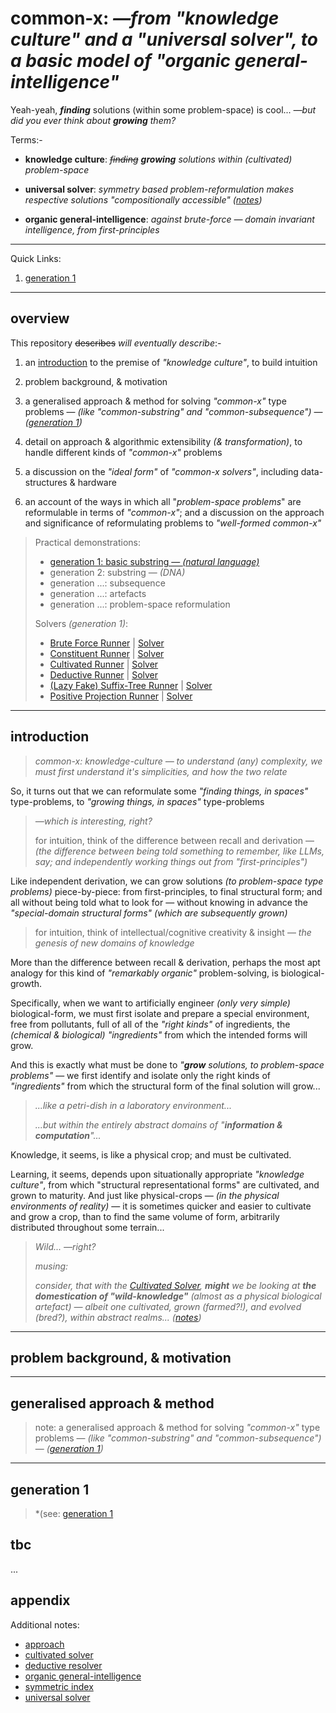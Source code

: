 # common-x:  *—from "knowledge culture" and a "universal solver", to a basic model of "organic general-intelligence"*

Yeah-yeah, ***finding*** solutions (within some problem-space) is cool... *—but did you ever think about **growing** them?*

Terms:-

-  **knowledge culture**:  *~~finding~~ **growing** solutions within (cultivated) problem-space*

- **universal solver**:  *symmetry based problem-reformulation makes respective solutions "compositionally accessible" ([notes](./notes/universal%20solver.md))*

- **organic general-intelligence**:  *against brute-force — domain invariant intelligence, from first-principles*

---

Quick Links:

1. [generation 1](/notes/generation%201.md)

---
## overview

This repository ~~describes~~ *will eventually describe*:-

1. an [introduction](#introduction) to the premise of *"knowledge culture"*, to build intuition

2. problem background, & motivation

3. a generalised approach & method for solving *"common-x"* type problems — *(like "common-substring" and "common-subsequence")* — *([generation 1](./src/generation_1.ts))*

4. detail on approach & algorithmic extensibility *(& transformation)*, to handle different kinds of *"common-x"* problems

5. a discussion on the *"ideal form"* of *"common-x solvers"*, including data-structures & hardware

6. an account of the ways in which all "*problem-space problems*" are reformulable in terms of *"common-x"*; and a discussion on the approach and significance of reformulating problems to *"well-formed common-x"*

> Practical demonstrations:
> - [generation 1: basic substring — *(natural language)*](./src/generation_1.ts)
> - generation 2: substring — *(DNA)*
> - generation ...: subsequence
> - generation ...: artefacts
> - generation ...: problem-space reformulation 
> 
> Solvers *(generation 1)*:
>  - [Brute Force Runner](./src/gen_1/runners/bruteForceRunner.ts) | [Solver](./src/gen_1/solvers/BruteForceSolver.ts)
>  - [Constituent Runner](./src/gen_1/runners/constituientRunner.ts) | [Solver](./src/gen_1/solvers/ConstituientSolver.ts)
>  - [Cultivated Runner](./src/gen_1/runners/cultivatedRunner.ts) | [Solver](./src/gen_1/solvers/CultivatedSolver.ts)
>  - [Deductive Runner](./src/gen_1/runners/deductiveRunner.ts) | [Solver](./src/gen_1/solvers/DeductiveResolver.ts)
>  - [(Lazy Fake) Suffix-Tree Runner](./src/gen_1/runners/lazyFakeSuffixTreeRunner.ts) | [Solver](./src/gen_1/solvers/LazyFakeSuffixTreeSolver.ts)
>  - [Positive Projection Runner](./src/gen_1/runners/projectionSolver.ts) | [Solver](./src/gen_1/solvers/ProjectionSolver.ts)

---

## introduction
> *common-x: knowledge-culture — to understand (any) complexity, we must first understand it's simplicities, and how the two relate*

So, it turns out that we can reformulate some *"finding things, in spaces"* type-problems, to *"growing things, in spaces"* type-problems

> *—which is interesting, right?*
> 
> for intuition, think of the difference between recall and derivation — *(the difference between being told something to remember, like LLMs, say; and independently working things out from "first-principles")*

Like independent derivation, we can grow solutions *(to problem-space type problems)* piece-by-piece: from first-principles, to final structural form; and all without being told what to look for — without knowing in advance the *"special-domain structural forms" (which are subsequently grown)*

> for intuition, think of intellectual/cognitive creativity & insight — *the genesis of new domains of knowledge*

More than the difference between recall & derivation, perhaps the most apt analogy for this kind of *"remarkably organic"* problem-solving, is biological-growth.

Specifically, when we want to artificially engineer *(only very simple)* biological-form, we must first isolate and prepare a special environment, free from pollutants, full of all of the *"right kinds"* of ingredients, the *(chemical & biological)* *"ingredients"* from which the intended forms will grow. 

And this is exactly what must be done to *"**grow** solutions, to problem-space problems"* —  we first identify and isolate only the right kinds of *"ingredients"* from which the structural form of the final solution will grow...

> *...like a petri-dish in a laboratory environment...*
> 
> *...but within the entirely abstract domains of "**information & computation**"...*

Knowledge, it seems, is like a physical crop; and must be cultivated.

Learning, it seems, depends upon situationally appropriate *"knowledge culture"*, from which "structural representational forms" are cultivated, and grown to maturity. And just like physical-crops — *(in the physical environments of reality)* — it is sometimes quicker and easier to cultivate and grow a crop, than to find the same volume of form, arbitrarily distributed throughout some terrain...

> *Wild...* *—right?*
> 
> *musing:*
> 
> 	*consider, that with the [Cultivated Solver](./src/gen_1/runners/cultivatedRunner.ts), **might** we be looking at **the domestication of "wild-knowledge"** (almost as a physical biological artefact) — albeit one cultivated, grown (farmed?!), and evolved (bred?), within abstract realms... ([notes](./notes/cultivated%20solver.md))*

---
## problem background, & motivation


---
## generalised approach & method

> note: a generalised approach & method for solving *"common-x"* type problems — *(like "common-substring" and "common-subsequence")* — *([generation 1](./src/generation_1.ts))*


---
## generation 1

> *(see: [generation 1](/notes/generation%201.md)

## tbc

...


## appendix

Additional notes:
- [approach](./notes/approach.md)
- [cultivated solver](./notes/cultivated%20solver.md)
- [deductive resolver](./notes/deductive%20resolver.md)
- [organic general-intelligence](./notes/organic%20general%20intelligence.md)
- [symmetric index](./notes/symmetric%20index.md)
- [universal solver](./notes/universal%20solver.md)


